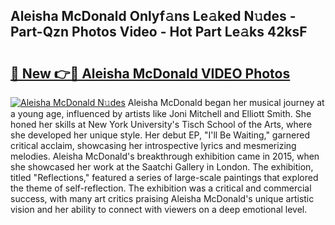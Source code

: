 ## Aleisha McDonald Onlyf𝚊ns Le𝚊ked N𝚞des - Part-Qzn Photos Video - Hot Part Le𝚊ks 42ksF

# <h2><a href="http://ab68784.deff.icu/?id=Aleisha+McDonald">🔗 New 👉🔴 Aleisha McDonald VIDEO Photos</a></h2>

[![Aleisha McDonald N𝚞des](https://i.imgur.com/rIISA9y.gif)](http://ab68784.deff.icu/?id=Aleisha+McDonald)
Aleisha McDonald began her musical journey at a young age, influenced by artists like Joni Mitchell and Elliott Smith. She honed her skills at New York University's Tisch School of the Arts, where she developed her unique style. Her debut EP, "I'll Be Waiting," garnered critical acclaim, showcasing her introspective lyrics and mesmerizing melodies. Aleisha McDonald's breakthrough exhibition came in 2015, when she showcased her work at the Saatchi Gallery in London. The exhibition, titled "Reflections," featured a series of large-scale paintings that explored the theme of self-reflection. The exhibition was a critical and commercial success, with many art critics praising Aleisha McDonald's unique artistic vision and her ability to connect with viewers on a deep emotional level.
